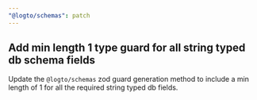 ```yaml
---
"@logto/schemas": patch
---
```


## Add min length 1 type guard for all string typed db schema fields

Update the `@logto/schemas` zod guard generation method to include a min length of 1 for all the required string typed db fields.

